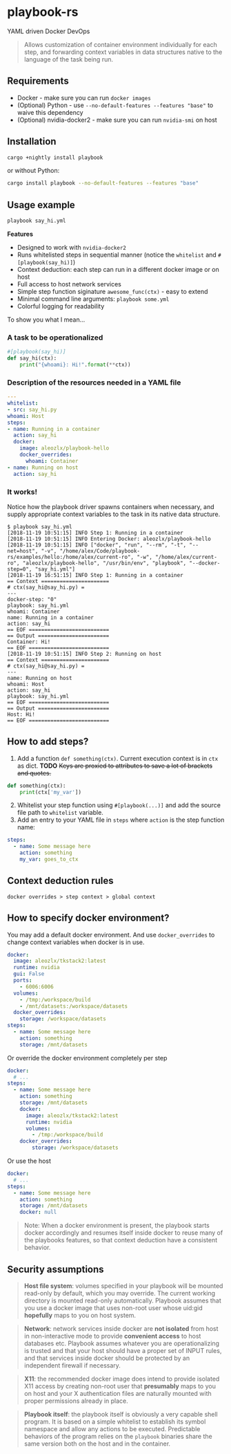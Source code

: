 # playbook-rs
YAML driven Docker DevOps

> Allows customization of container environment individually for each step, and forwarding context variables in data structures native to the language of the task being run.

## Requirements

* Docker - make sure you can run `docker images`
* (Optional) Python - use `--no-default-features --features "base"` to waive this dependency
* (Optional) nvidia-docker2 - make sure you can run `nvidia-smi` on host

## Installation

```sh
cargo +nightly install playbook
```

or without Python:

```sh
cargo install playbook --no-default-features --features "base"
```

## Usage example

```sh
playbook say_hi.yml
```

**Features**

* Designed to work with `nvidia-docker2`
* Runs whitelisted steps in sequential manner (notice the `whitelist` and `#[playbook(say_hi)]`)
* Context deduction: each step can run in a different docker image or on host
* Full access to host network services
* Simple step function siginature `awesome_func(ctx)` - easy to extend
* Minimal command line arguments: `playbook some.yml`
* Colorful logging for readability

To show you what I mean...

### A task to be operationalized

```python
#[playbook(say_hi)]
def say_hi(ctx):
    print("{whoami}: Hi!".format(**ctx))
```

### Description of the resources needed in a YAML file
```yml
---
whitelist:
- src: say_hi.py
whoami: Host
steps:
- name: Running in a container
  action: say_hi
  docker:
    image: aleozlx/playbook-hello
    docker_overrides:
      whoami: Container
- name: Running on host
  action: say_hi

```

### It works!
Notice how the playbook driver spawns containers when necessary, and supply appropriate context variables to the task in its native data structure.
```
$ playbook say_hi.yml
[2018-11-19 10:51:15] INFO Step 1: Running in a container
[2018-11-19 10:51:15] INFO Entering Docker: aleozlx/playbook-hello
[2018-11-19 10:51:15] INFO ["docker", "run", "--rm", "-t", "--net=host", "-v", "/home/alex/Code/playbook-rs/examples/hello:/home/alex/current-ro", "-w", "/home/alex/current-ro", "aleozlx/playbook-hello", "/usr/bin/env", "playbook", "--docker-step=0", "say_hi.yml"]
[2018-11-19 16:51:15] INFO Step 1: Running in a container
== Context ======================
# ctx(say_hi@say_hi.py) =
---
docker-step: "0"
playbook: say_hi.yml
whoami: Container
name: Running in a container
action: say_hi
== EOF ==========================
== Output =======================
Container: Hi!
== EOF ==========================
[2018-11-19 10:51:15] INFO Step 2: Running on host
== Context ======================
# ctx(say_hi@say_hi.py) =
---
name: Running on host
whoami: Host
action: say_hi
playbook: say_hi.yml
== EOF ==========================
== Output =======================
Host: Hi!
== EOF ==========================
```

## How to add steps?

1. Add a function `def something(ctx)`. Current execution context is in `ctx` as dict. **TODO** ~~Keys are proxied to attributes to save a lot of brackets and quotes.~~

```python
def something(ctx):
    print(ctx['my_var'])
```

2. Whitelist your step function using `#[playbook(...)]` and add the source file path to `whitelist` variable.
3. Add an entry to your YAML file in `steps` where `action` is the step function name:

```yml
steps:
  - name: Some message here
    action: something
    my_var: goes_to_ctx
```

## Context deduction rules

```
docker overrides > step context > global context
```

## How to specify docker environment?

You may add a default docker environment.
And use `docker_overrides` to change context variables when docker is in use.
```yml
docker:
  image: aleozlx/tkstack2:latest
  runtime: nvidia
  gui: False
  ports:
    - 6006:6006
  volumes:
    - /tmp:/workspace/build
    - /mnt/datasets:/workspace/datasets
  docker_overrides:
    storage: /workspace/datasets
steps:
  - name: Some message here
    action: something
    storage: /mnt/datasets
```

Or override the docker environment completely per step
```yml
docker:
  # ...
steps:
  - name: Some message here
    action: something
    storage: /mnt/datasets
    docker:
      image: aleozlx/tkstack2:latest
      runtime: nvidia
      volumes:
        - /tmp:/workspace/build
    docker_overrides:
        storage: /workspace/datasets
```

Or use the host
```yml
docker:
  # ...
steps:
  - name: Some message here
    action: something
    storage: /mnt/datasets
    docker: null
```

> Note: When a docker environment is present, the playbook starts docker accordingly and resumes itself inside docker to reuse many of the playbooks features,
> so that context deduction have a consistent behavior.

## Security assumptions

> **Host file system**: volumes specified in your playbook will be mounted read-only by default, which you may override. The current working directory is mounted read-only automatically. Playbook assumes that you use a docker image that uses non-root user whose uid:gid **hopefully** maps to you on host system.

> **Network**: network services inside docker are **not isolated** from host in non-interactive mode to provide **convenient access** to host databases etc. Playbook assumes whatever you are operationalizing is trusted and that your host should have a proper set of INPUT rules, and that services inside docker should be protected by an independent firewall if necessary.

> **X11**: the recommended docker image does intend to provide isolated X11 access by creating non-root user that **presumably** maps to you on host and your X authentication files are naturally mounted with proper permissions already in place.

> **Playbook itself**: the playbook itself is obviously a very capable shell program. It is based on a simple whitelist to establish its symbol namespace and allow any actions to be executed. Predictable behaviors of the program relies on the `playbook` binaries share the same version both on the host and in the container.


